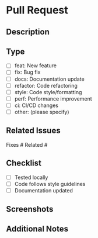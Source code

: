 # Pull Request

## Description
<!-- Brief description of your changes -->

## Type
- [ ] feat: New feature
- [ ] fix: Bug fix
- [ ] docs: Documentation update
- [ ] refactor: Code refactoring
- [ ] style: Code style/formatting
- [ ] perf: Performance improvement
- [ ] ci: CI/CD changes
- [ ] other: (please specify)

## Related Issues
Fixes #
Related #

## Checklist
- [ ] Tested locally
- [ ] Code follows style guidelines
- [ ] Documentation updated

## Screenshots
<!-- If applicable, add screenshots -->

## Additional Notes
<!-- Any extra context -->
